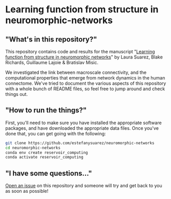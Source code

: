 # Learning function from structure in neuromorphic-networks


## "What's in this repository?"

This repository contains code and results for the manuscript "[Learning function from structure in neuromorphic networks](https://www.biorxiv.org/content/10.1101/2020.11.10.350876v1)" by Laura Suarez, Blake Richards, Guillaume Lajoie & Bratislav Misic.

We investigated the link between macroscale connectivity, and the computational properties that emerge from network dynamics in the human connectome.
We've tried to document the various aspects of this repository with a whole bunch of README files, so feel free to jump around and check things out.

## "How to run the things?"

First, you'll need to make sure you have installed the appropriate software packages, and have downloaded the appropriate data files.
Once you've done that, you can get going with the following:

```bash
git clone https://github.com/estefanysuarez/neuromorphic-networks
cd neuromorphic-networks
conda env create reservoir_computing 
conda activate reservoir_computing

```


## "I have some questions..."

[Open an issue](https://github.com/estefanysuarez/neuromorphic-networks/issues) on this repository and someone will try and get back to you as soon as possible!
